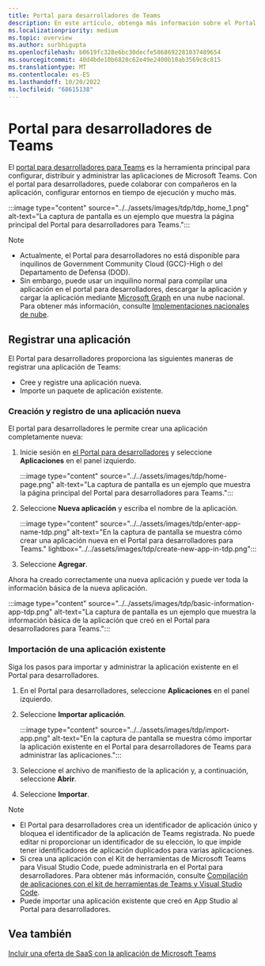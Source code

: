 ```yaml
---
title: Portal para desarrolladores de Teams
description: En este artículo, obtenga más información sobre el Portal para desarrolladores y cómo crear una aplicación completamente nueva e importar una aplicación existente en el Portal para desarrolladores de Teams.
ms.localizationpriority: medium
ms.topic: overview
ms.author: surbhigupta
ms.openlocfilehash: b0619fc328e6bc30decfe5868692281037489654
ms.sourcegitcommit: 40d4bde10b6820c62e49e2400b10ab3569c8c815
ms.translationtype: MT
ms.contentlocale: es-ES
ms.lasthandoff: 10/20/2022
ms.locfileid: "68615138"
---
```

# <a name="developer-portal-for-teams"></a>Portal para desarrolladores de Teams

El <a href="https://dev.teams.microsoft.com" target="_blank">portal para desarrolladores para Teams</a> es la herramienta principal para configurar, distribuir y administrar las aplicaciones de Microsoft Teams. Con el portal para desarrolladores, puede colaborar con compañeros en la aplicación, configurar entornos en tiempo de ejecución y mucho más.

:::image type="content" source="../../assets/images/tdp/tdp_home_1.png" alt-text="La captura de pantalla es un ejemplo que muestra la página principal del Portal para desarrolladores para Teams.":::

> [!NOTE]
>
> * Actualmente, el Portal para desarrolladores no está disponible para inquilinos de Government Community Cloud (GCC)-High o del Departamento de Defensa (DOD).
> * Sin embargo, puede usar un inquilino normal para compilar una aplicación en el portal para desarrolladores, descargar la aplicación y cargar la aplicación mediante [Microsoft Graph](/graph/api/teamsapp-publish?view=graph-rest-1.0&tabs=http&preserve-view=true) en una nube nacional. Para obtener más información, consulte [Implementaciones nacionales de nube](/graph/deployments).

## <a name="register-an-app"></a>Registrar una aplicación

El Portal para desarrolladores proporciona las siguientes maneras de registrar una aplicación de Teams:

* Cree y registre una aplicación nueva.
* Importe un paquete de aplicación existente.

### <a name="create-and-register-a-brand-new-app"></a>Creación y registro de una aplicación nueva

El portal para desarrolladores le permite crear una aplicación completamente nueva:

1. Inicie sesión en [el Portal para desarrolladores](https://dev.teams.microsoft.com) y seleccione **Aplicaciones** en el panel izquierdo.

   :::image type="content" source="../../assets/images/tdp/home-page.png" alt-text="La captura de pantalla es un ejemplo que muestra la página principal del Portal para desarrolladores para Teams.":::

1. Seleccione **Nueva aplicación** y escriba el nombre de la aplicación.

   :::image type="content" source="../../assets/images/tdp/enter-app-name-tdp.png" alt-text="En la captura de pantalla se muestra cómo crear una aplicación nueva en el Portal para desarrolladores para Teams." lightbox="../../assets/images/tdp/create-new-app-in-tdp.png":::

1. Seleccione **Agregar**.

Ahora ha creado correctamente una nueva aplicación y puede ver toda la información básica de la nueva aplicación.

:::image type="content" source="../../assets/images/tdp/basic-information-app-tdp.png" alt-text="La captura de pantalla es un ejemplo que muestra la información básica de la aplicación que creó en el Portal para desarrolladores para Teams.":::

### <a name="import-an-existing-app"></a>Importación de una aplicación existente

Siga los pasos para importar y administrar la aplicación existente en el Portal para desarrolladores.

1. En el Portal para desarrolladores, seleccione **Aplicaciones** en el panel izquierdo.
1. Seleccione **Importar aplicación**.

   :::image type="content" source="../../assets/images/tdp/import-app.png" alt-text="En la captura de pantalla se muestra cómo importar la aplicación existente en el Portal para desarrolladores de Teams para administrar las aplicaciones.":::

1. Seleccione el archivo de manifiesto de la aplicación y, a continuación, seleccione **Abrir**.
1. Seleccione **Importar**.

> [!NOTE]
>
> * El Portal para desarrolladores crea un identificador de aplicación único y bloquea el identificador de la aplicación de Teams registrada. No puede editar ni proporcionar un identificador de su elección, lo que impide tener identificadores de aplicación duplicados para varias aplicaciones.
> * Si crea una aplicación con el Kit de herramientas de Microsoft Teams para Visual Studio Code, puede administrarla en el Portal para desarrolladores. Para obtener más información, consulte [Compilación de aplicaciones con el kit de herramientas de Teams y Visual Studio Code](~/toolkit/visual-studio-code-overview.md).
> * Puede importar una aplicación existente que creó en App Studio al Portal para desarrolladores.

## <a name="see-also"></a>Vea también

[Incluir una oferta de SaaS con la aplicación de Microsoft Teams](~/concepts/deploy-and-publish/appsource/prepare/include-saas-offer.md)
